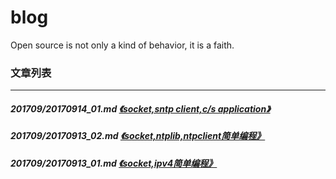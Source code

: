 # blog
Open source is not only a kind of behavior, it is a faith.
### 文章列表
---
##### 201709/20170914_01.md [《socket,sntp client,c/s application》](201709/20170914_01.md)
##### 201709/20170913_02.md [《socket,ntplib,ntpclient简单编程》](201709/20170913_02.md)
##### 201709/20170913_01.md [《socket,ipv4简单编程》](201709/20170913_01.md)
